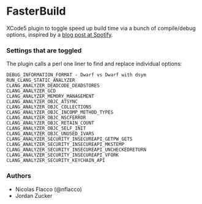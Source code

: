 FasterBuild
===========

XCode5 plugin to toggle speed up build time via a bunch of compile/debug options, inspired by a [blog post at Spotify](http://labs.spotify.com/2013/11/04/shaving-off-time-from-the-ios-edit-build-test-cycle/).

### Settings that are toggled

The plugin calls a perl one liner to find and replace individual options:

    DEBUG_INFORMATION_FORMAT - Dwarf vs Dwarf with dsym
    RUN_CLANG_STATIC_ANALYZER
    CLANG_ANALYZER_DEADCODE_DEADSTORES
    CLANG_ANALYZER_GCD
    CLANG_ANALYZER_MEMORY_MANAGEMENT
    CLANG_ANALYZER_OBJC_ATSYNC
    CLANG_ANALYZER_OBJC_COLLECTIONS
    CLANG_ANALYZER_OBJC_INCOMP_METHOD_TYPES
    CLANG_ANALYZER_OBJC_NSCFERROR
    CLANG_ANALYZER_OBJC_RETAIN_COUNT
    CLANG_ANALYZER_OBJC_SELF_INIT
    CLANG_ANALYZER_OBJC_UNUSED_IVARS
    CLANG_ANALYZER_SECURITY_INSECUREAPI_GETPW_GETS
    CLANG_ANALYZER_SECURITY_INSECUREAPI_MKSTEMP
    CLANG_ANALYZER_SECURITY_INSECUREAPI_UNCHECKEDRETURN
    CLANG_ANALYZER_SECURITY_INSECUREAPI_VFORK
    CLANG_ANALYZER_SECURITY_KEYCHAIN_API

### Authors

* Nicolas Flacco (@nflacco)
* Jordan Zucker
